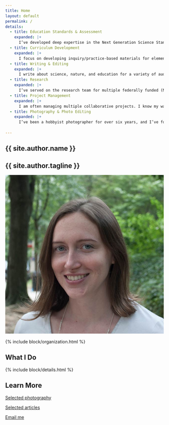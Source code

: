 ```yaml
---
title: Home
layout: default
permalink: /
details:
  - title: Education Standards & Assessment
    expanded: |+
      I’ve developed deep expertise in the Next Generation Science Standards (NGSS) and their parent document, the NRC’s *Framework for K-12 Science Education*. I’m also committed to improving the quality of written and performance-based assessments through careful standards alignment.
  - title: Curriculum Development
    expanded: |+
      I focus on developing inquiry/practice-based materials for elementary and middle school science classrooms. I believe high-quality curriculum materials can be educative for both students and teachers.
  - title: Writing & Editing
    expanded: |+
      I write about science, nature, and education for a variety of audiences, including teachers, students, and the general public. As an editor, I specialize in structural and line editing and see myself as an advocate for the reader.
  - title: Research
    expanded: |+
      I’ve served on the research team for multiple federally funded (NSF, IES) science education research studies, collecting and analyzing data, including user interviews on educational products. All my work is informed by a passion for better translating existing research into practice – I spend a lot of time on Google Scholar!
  - title: Project Management
    expanded: |+
      I am often managing multiple collaborative projects. I know my way around Basecamp and Slack, and enjoy looking for ways to streamline processes and foster creativity.
  - title: Photography & Photo Editing
    expanded: |+
      I’ve been a hobbyist photographer for over six years, and I’ve found editing in Lightroom just as engaging as shooting. I’m also comfortable prepping photos for web publication.

---
```


<section class="who">
  <div class="who-heading">
    <h1 class="who-title">{{ site.author.name }}</h1>
    <h2 class="who-subtitle">{{ site.author.tagline }}</h2>
  </div>
  <div class="who-frame">
    <img src="/images/site/2012-09-16-jean-flanagan-portrait.jpg">
  </div>
</section>

{% include block/organization.html %}

<!--

[Icon - Smithsonian Science Education Center] *Science Education Research Specialist* – 2013-present

[Icon - Public Library of Science Blog Network] *Managing Editor, Writer: Sci-Ed* – 2012-2013

[Icon - AAAS Project 2061] *Research Associate* – 2009-2013

<h2 class="section-title">Projects I’ve Contributed To</h2>

AAAS Assessment
Toward High School Biology
PLOS Sci Ed
Good Thinking!
STC Curriculum

-->

<h2 class="section-title">What I Do</h2>

{% include block/details.html %}

<h2 class="section-title">Learn More</h2>

<a class="action" href="#">Selected photography</a>

<a class="action" href="#">Selected articles</a>

<a class="action" href="mailto:{{ site.author.email }}">Email me</a>

